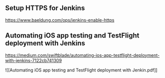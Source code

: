 
## Setup HTTPS for Jenkins

https://www.baeldung.com/ops/jenkins-enable-https


## Automating iOS app testing and TestFlight deployment with Jenkins

https://medium.com/swiftblade/automating-ios-app-testflight-deployment-with-jenkins-7122cb741309

![[Automating iOS app testing and TestFlight deployment with Jenkin.pdf]]


